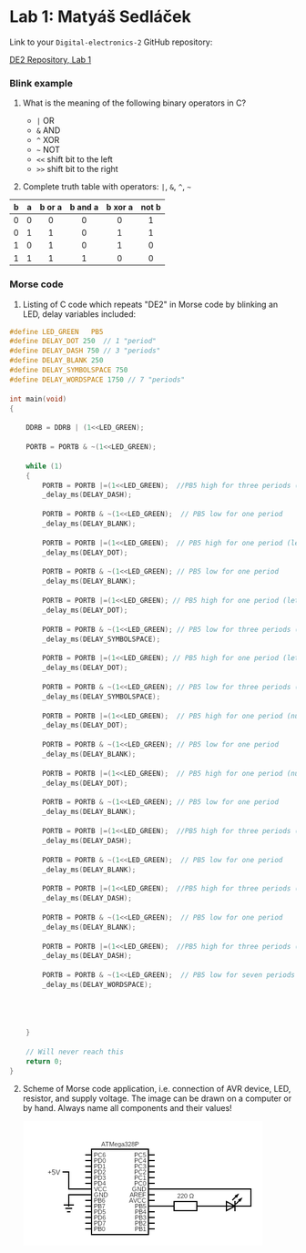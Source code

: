 # Lab 1: Matyáš Sedláček

Link to your `Digital-electronics-2` GitHub repository:

   [DE2 Repository, Lab 1](https://github.com/SedlacekMat/Digital-electronics-2/tree/main/Labs/01-tools)


### Blink example

1. What is the meaning of the following binary operators in C?
   * `|` OR
   * `&` AND
   * `^` XOR
   * `~` NOT
   * `<<` shift bit to the left
   * `>>` shift bit to the right

2. Complete truth table with operators: `|`, `&`, `^`, `~`

| **b** | **a** |**b or a** | **b and a** | **b xor a** | **not b** |
| :-: | :-: | :-: | :-: | :-: | :-: |
| 0 | 0 | 0 | 0 | 0 | 1 |
| 0 | 1 | 1 | 0 | 1 | 1 |
| 1 | 0 | 1 | 0 | 1 | 0 |
| 1 | 1 | 1 | 1 | 0 | 0 |


### Morse code

1. Listing of C code which repeats "DE2" in Morse code by blinking an LED, delay variables included:

```c
#define LED_GREEN   PB5 
#define DELAY_DOT 250  // 1 "period"
#define DELAY_DASH 750 // 3 "periods"
#define DELAY_BLANK 250
#define DELAY_SYMBOLSPACE 750
#define DELAY_WORDSPACE 1750 // 7 "periods"

int main(void)
{
    
    DDRB = DDRB | (1<<LED_GREEN);

    PORTB = PORTB & ~(1<<LED_GREEN);

    while (1)
    {
		PORTB = PORTB |=(1<<LED_GREEN);  //PB5 high for three periods (letter D)
		_delay_ms(DELAY_DASH);
		
		PORTB = PORTB & ~(1<<LED_GREEN);  // PB5 low for one period
		_delay_ms(DELAY_BLANK);
		
		PORTB = PORTB |=(1<<LED_GREEN);  // PB5 high for one period (letter D)
		_delay_ms(DELAY_DOT);
		
		PORTB = PORTB & ~(1<<LED_GREEN); // PB5 low for one period
		_delay_ms(DELAY_BLANK);
		
		PORTB = PORTB |=(1<<LED_GREEN); // PB5 high for one period (letter D)
		_delay_ms(DELAY_DOT);
		
		PORTB = PORTB & ~(1<<LED_GREEN); // PB5 low for three periods (space between letters)
		_delay_ms(DELAY_SYMBOLSPACE);
		
		PORTB = PORTB |=(1<<LED_GREEN); // PB5 high for one period (letter E)
		_delay_ms(DELAY_DOT);
		
		PORTB = PORTB & ~(1<<LED_GREEN); // PB5 low for three periods (space between letters)
		_delay_ms(DELAY_SYMBOLSPACE);
		
		PORTB = PORTB |=(1<<LED_GREEN);  // PB5 high for one period (number 2)
		_delay_ms(DELAY_DOT);
		
		PORTB = PORTB & ~(1<<LED_GREEN); // PB5 low for one period
		_delay_ms(DELAY_BLANK);
		
		PORTB = PORTB |=(1<<LED_GREEN);  // PB5 high for one period (number 2)
		_delay_ms(DELAY_DOT);
		
		PORTB = PORTB & ~(1<<LED_GREEN); // PB5 low for one period
		_delay_ms(DELAY_BLANK);
		
		PORTB = PORTB |=(1<<LED_GREEN);  //PB5 high for three periods (number 2)
		_delay_ms(DELAY_DASH);
		
		PORTB = PORTB & ~(1<<LED_GREEN);  // PB5 low for one period
		_delay_ms(DELAY_BLANK);
		
		PORTB = PORTB |=(1<<LED_GREEN);  //PB5 high for three periods (number 2)
		_delay_ms(DELAY_DASH);
		
		PORTB = PORTB & ~(1<<LED_GREEN);  // PB5 low for one period
		_delay_ms(DELAY_BLANK);
		
		PORTB = PORTB |=(1<<LED_GREEN);  //PB5 high for three periods (number 2)
		_delay_ms(DELAY_DASH);
		
		PORTB = PORTB & ~(1<<LED_GREEN);  // PB5 low for seven periods (end of the word)
		_delay_ms(DELAY_WORDSPACE);
		
		
        
		
    }

    // Will never reach this
    return 0;
}

```


2. Scheme of Morse code application, i.e. connection of AVR device, LED, resistor, and supply voltage. The image can be drawn on a computer or by hand. Always name all components and their values!

   ![CircuitDiagram](ledcircuit.png)
